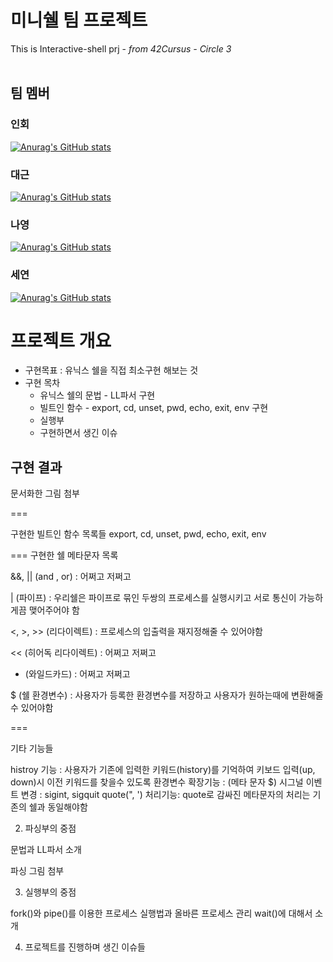 # 미니쉘 팀 프로젝트
This is Interactive-shell prj - *from 42Cursus - Circle 3*<br/><br/>
## 팀 멤버<br/>
### 인회<br/>
<a href="https://github.com/inhoekim">![Anurag's GitHub stats](https://github-readme-stats.vercel.app/api?username=inhoekim&locale=kr&show_icons=true&theme=dark&card_width=5&card_height=5) </a><br/>
### 대근<br/>
<a href="https://github.com/songdaegeun">![Anurag's GitHub stats](https://github-readme-stats.vercel.app/api?username=songdaegeun&locale=kr&show_icons=true&theme=dark&card_width=5&card_height=5)</a><br/>
### 나영<br/>
<a href="https://github.com/wwwlnyy">![Anurag's GitHub stats](https://github-readme-stats.vercel.app/api?username=wwwlnyy&locale=kr&show_icons=true&theme=dark&card_width=5&card_height=5)</a><br/>
### 세연<br/>
<a href="https://github.com/seyeon22222">![Anurag's GitHub stats](https://github-readme-stats.vercel.app/api?username=seyeon22222&locale=kr&show_icons=true&theme=dark&card_width=5&card_height=5)</a><br/>


# 프로젝트 개요
- 구현목표 : 유닉스 쉘을 직접 최소구현 해보는 것<br/>
- 구현 목차   
    - 유닉스 쉘의 문법 - LL파서 구현
    - 빌트인 함수 - export, cd, unset, pwd, echo, exit, env 구현
    - 실행부
    - 구현하면서 생긴 이슈


## 구현 결과 
문서화한 그림 첨부 



=== 

구현한 빌트인 함수 목록들
export, cd, unset, pwd, echo, exit, env

=== 
구현한 쉘 메타문자 목록

&&, || (and , or) : 어쩌고 저쩌고

| (파이프) : 우리쉘은 파이프로 묶인 두쌍의 프로세스를 실행시키고 서로 통신이 가능하게끔 맺어주어야 함

<, >, >> (리다이렉트) : 프로세스의 입출력을 재지정해줄 수 있어야함

<< (히어독 리다이렉트) : 어쩌고 저쩌고

* (와일드카드) : 어쩌고 저쩌고 

$ (쉘 환경변수) : 사용자가 등록한 환경변수를 저장하고 사용자가 원하는때에 변환해줄 수 있어야함

===

기타 기능들


histroy 기능 : 사용자가 기존에 입력한 키워드(history)를 기억하여 키보드 입력(up, down)시 이전 키워드를 찾을수 있도록
환경변수 확장기능 :  (메타 문자 $)
시그널 이벤트 변경 : sigint, sigquit
quote(", ') 처리기능: quote로 감싸진 메타문자의 처리는 기존의 쉘과 동일해야함


2. 파싱부의 중점

문법과 LL파서 소개

파싱 그림 첨부

3. 실행부의 중점

fork()와 pipe()를 이용한 프로세스 실행법과 올바른 프로세스 관리 wait()에 대해서 소개

4. 프로젝트를 진행하며 생긴 이슈들


